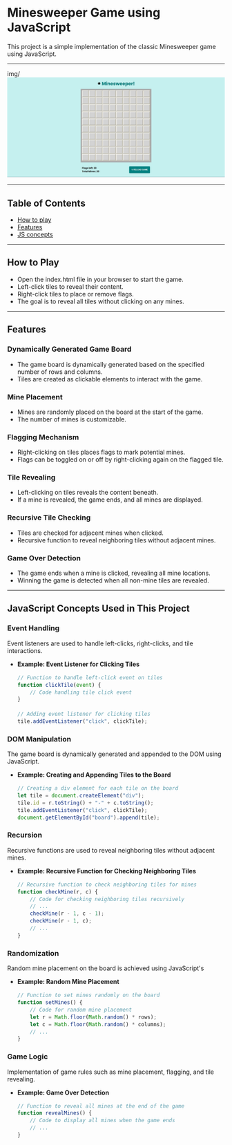 # Minesweeper Game using JavaScript

This project is a simple implementation of the classic Minesweeper game using JavaScript.
____
img/![Alt text](image.png)
___
## Table of Contents
- [How to play](#How_to_play)
- [Features](#Features)
- [JS concepts](#JavaScript_Concepts_Used_in_This_Project)
____
## How to Play

* Open the index.html file in your browser to start the game.
* Left-click tiles to reveal their content.
* Right-click tiles to place or remove flags.
* The goal is to reveal all tiles without clicking on any mines.
___
## Features


### Dynamically Generated Game Board

 * The game board is dynamically generated based on the specified number of rows and columns.
 * Tiles are created as clickable elements to interact with the game.

### Mine Placement
* Mines are randomly placed on the board at the start of the game.
* The number of mines is customizable.

### Flagging Mechanism
* Right-clicking on tiles places flags to mark potential mines.
* Flags can be toggled on or off by right-clicking again on the flagged tile.

### Tile Revealing
* Left-clicking on tiles reveals the content beneath.
* If a mine is revealed, the game ends, and all mines are displayed.

### Recursive Tile Checking
* Tiles are checked for adjacent mines when clicked.
* Recursive function to reveal neighboring tiles without adjacent mines.

### Game Over Detection
* The game ends when a mine is clicked, revealing all mine locations.
* Winning the game is detected when all non-mine tiles are revealed.

___
## JavaScript Concepts Used in This Project

### Event Handling
Event listeners are used to handle left-clicks, right-clicks, and tile interactions.
- **Example: Event Listener for Clicking Tiles**
    ```javascript
    // Function to handle left-click event on tiles
    function clickTile(event) {
        // Code handling tile click event
    }

    // Adding event listener for clicking tiles
    tile.addEventListener("click", clickTile);
    ```

### DOM Manipulation
The game board is dynamically generated and appended to the DOM using JavaScript.
- **Example: Creating and Appending Tiles to the Board**
    ```javascript
    // Creating a div element for each tile on the board
    let tile = document.createElement("div");
    tile.id = r.toString() + "-" + c.toString();
    tile.addEventListener("click", clickTile);
    document.getElementById("board").append(tile);
    ```

### Recursion
Recursive functions are used to reveal neighboring tiles without adjacent mines.
- **Example: Recursive Function for Checking Neighboring Tiles**
    ```javascript
    // Recursive function to check neighboring tiles for mines
    function checkMine(r, c) {
        // Code for checking neighboring tiles recursively
        // ...
        checkMine(r - 1, c - 1);
        checkMine(r - 1, c);
        // ...
    }
    ```

### Randomization
Random mine placement on the board is achieved using JavaScript's 
- **Example: Random Mine Placement**
    ```javascript
    // Function to set mines randomly on the board
    function setMines() {
        // Code for random mine placement
        let r = Math.floor(Math.random() * rows);
        let c = Math.floor(Math.random() * columns);
        // ...
    }
    ```

### Game Logic
Implementation of game rules such as mine placement, flagging, and tile revealing.
- **Example: Game Over Detection**
    ```javascript
    // Function to reveal all mines at the end of the game
    function revealMines() {
        // Code to display all mines when the game ends
        // ...
    }
    ```
